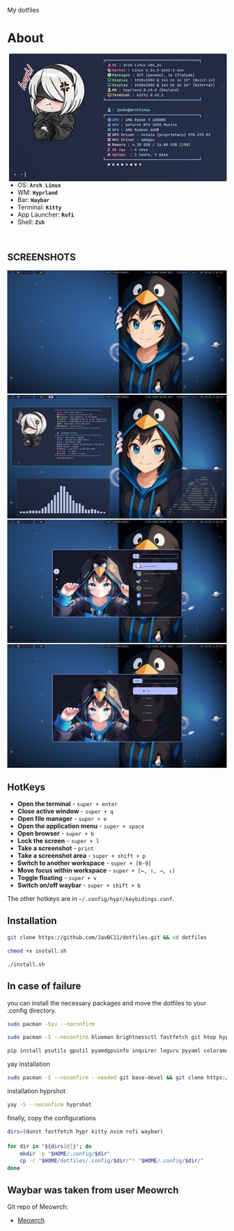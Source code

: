 <!-- INFORMATION -->
My dotfiles

<h1 align="left">About</h1>

<img src="assets/assets1.webp" alt="rice" align="right" width="500px">

</br>

 - OS: **`Arch Linux`**
 - WM: **`Hyprland`**
 - Bar: **`Waybar`**
 - Terminal: **`Kitty`**
 - App Launcher: **`Rofi`**
 - Shell: **`Zsh`**

</br>


<!-- IMAGES -->
## SCREENSHOTS
![gallery](assets/assets2.webp)
![gallery](assets/assets3.webp)
![gallery](assets/assets4.webp)
![gallery](assets/assets5.webp)

<!-- HOTKEYS -->
## HotKeys
* **Open the terminal** - `super + enter`
* **Close active window** - `super + q`
* **Open file manager** - `super + e`
* **Open the application menu** - `super + space`
* **Open browser** - `super + b`
* **Lock the screen** - `super + l`
* **Take a screenshot** - `print`
* **Take a screenshot area** - `super + shift + p`
* **Switch to another workspace** - `super + [0-9]`
* **Move focus within workspace** - `super + [←, ↑, →, ↓]`
* **Toggle floating** - `super + v`
* **Switch on/off waybar** - `super + shift + b`

The other hotkeys are in `~/.config/hypr/keybidings.conf`.

<!-- INSTALLATION -->
## Installation

```bash
git clone https://github.com/JavBC11/dotfiles.git && cd dotfiles
```

```bash
chmod +x install.sh
```

```bash
./install.sh
```
## In case of failure
you can install the necessary packages and move the dotfiles to your .config directory.
```bash
sudo pacman -Syu --noconfirm
```

```bash
sudo pacman -S --noconfirm blueman brightnessctl fastfetch git htop hyprlock hyprpaper lsd nautilus neovim pamixer pavucontrol python-pip ttf-font-awesome ttf-jetbrains-mono ttf-jetbrains-mono-nerd waybar zsh zsh-autosuggestions zsh-syntax-highlighting
```

```bash
pip install psutils gputil pyamdgpuinfo inquirer loguru pyyaml colorama --break-system-packages
```
yay installation
```bash
sudo pacman -S --noconfirm --needed git base-devel && git clone https://aur.archlinux.org/yay.git && cd yay && makepkg -si
```
installation hyprshot
```bash
yay -S --noconfirm hyprshot
```
finally, copy the configurations

```bash
dirs=(dunst fastfetch hypr kitty nvim rofi waybar)

for dir in "${dirs[@]}"; do
    mkdir -p "$HOME/.config/$dir"
    cp -r "$HOME/dotfiles/.config/$dir/"* "$HOME/.config/$dir/"
done
```

## Waybar was taken from user Meowrch

Git repo of Meowrch:

* [Meowrch](https://github.com/meowrch/meowrch)



